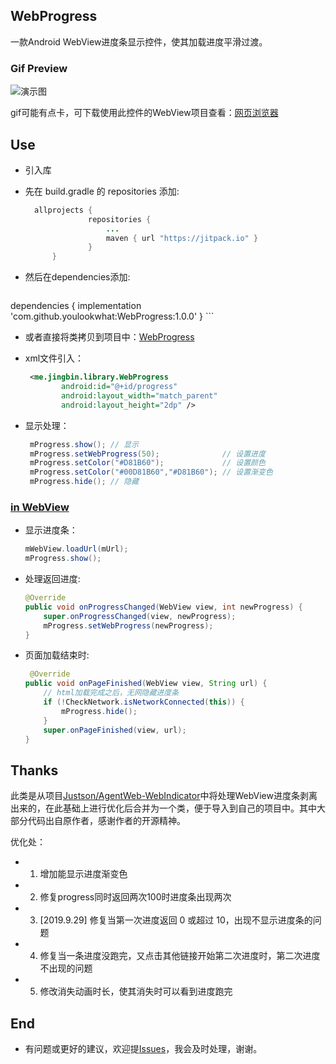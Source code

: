 ## WebProgress
一款Android WebView进度条显示控件，使其加载进度平滑过渡。

### Gif Preview

![演示图](https://raw.githubusercontent.com/youlookwhat/WebProgress/master/image.gif)


gif可能有点卡，可下载使用此控件的WebView项目查看：[网页浏览器](https://fir.im/webviewstudy)

## Use
 - 引入库

  -  先在 build.gradle 的 repositories 添加:
 
      ```java
		allprojects {
					repositories {
						...
						maven { url "https://jitpack.io" }
					}
			}
     ```

  -  然后在dependencies添加:
 
     ```java
dependencies {
	        implementation 'com.github.youlookwhat:WebProgress:1.0.0'
	}
     ```

 - 或者直接将类拷贝到项目中：[WebProgress](https://github.com/youlookwhat/WebProgress/blob/master/library/src/main/java/me/jingbin/library/WebProgress.java)

 - xml文件引入：

	```xml
	 <me.jingbin.library.WebProgress
	        android:id="@+id/progress"
	        android:layout_width="match_parent"
	        android:layout_height="2dp" />
    ```

- 显示处理：

	```java
	 mProgress.show(); // 显示
	 mProgress.setWebProgress(50);              // 设置进度
	 mProgress.setColor("#D81B60");             // 设置颜色
	 mProgress.setColor("#00D81B60","#D81B60"); // 设置渐变色
	 mProgress.hide(); // 隐藏
   ```

### [in WebView](https://github.com/youlookwhat/WebViewStudy/blob/master/app/src/main/java/com/example/jingbin/webviewstudy/WebViewActivity.java)
 - 显示进度条：

	```java
	mWebView.loadUrl(mUrl);
	mProgress.show();
	```

 - 处理返回进度:

	```java
	@Override
    public void onProgressChanged(WebView view, int newProgress) {
        super.onProgressChanged(view, newProgress);
        mProgress.setWebProgress(newProgress);
    }
	```

 - 页面加载结束时:

	```java
	 @Override
    public void onPageFinished(WebView view, String url) {
        // html加载完成之后，无网隐藏进度条
        if (!CheckNetwork.isNetworkConnected(this)) {
            mProgress.hide();
        }
        super.onPageFinished(view, url);
    }
	```

## Thanks
此类是从项目[Justson/AgentWeb-WebIndicator](https://github.com/Justson/AgentWeb/blob/master/agentweb-core/src/main/java/com/just/agentweb/WebIndicator.java)中将处理WebView进度条剥离出来的，在此基础上进行优化后合并为一个类，便于导入到自己的项目中。其中大部分代码出自原作者，感谢作者的开源精神。

优化处：

 * 1. 增加能显示进度渐变色
 * 2. 修复progress同时返回两次100时进度条出现两次
 * 3. [2019.9.29] 修复当第一次进度返回 0 或超过 10，出现不显示进度条的问题
 * 4. 修复当一条进度没跑完，又点击其他链接开始第二次进度时，第二次进度不出现的问题
 * 5. 修改消失动画时长，使其消失时可以看到进度跑完

## End
 - 有问题或更好的建议，欢迎提[Issues](https://github.com/youlookwhat/WebProgress/issues)，我会及时处理，谢谢。



